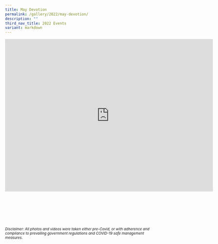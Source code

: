 ```yaml
---
title: May Devotion
permalink: /gallery/2022/may-devotion/
description: ""
third_nav_title: 2022 Events
variant: markdown
---
```

<iframe allowfullscreen="true" height="499" width="680" frameborder="0" src="https://docs.google.com/presentation/d/e/2PACX-1vQO9pPK2a7Ouc1NZsT-9VE-Wj6eOsfLoyw5me-qiVcSC6p4OMq_j6hOiAXNTRZT7H65llHfv1MZ_86R/embed?start=true&amp;loop=true&amp;delayms=3000"></iframe>



<br><br><br><br><br><br>
<sup>_Disclaimer: All photos and videos were taken either pre-Covid, or with adherence and compliance to prevailing government regulations and COVID-19 safe management measures._</sup>